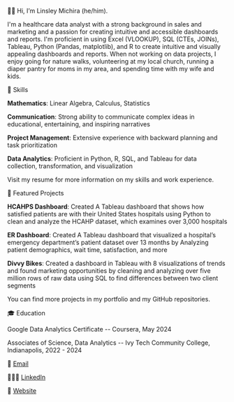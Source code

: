
👋🏿 Hi, I’m Linsley Michira (he/him).

I'm a healthcare data analyst with a strong background in sales and marketing and a passion for creating intuitive and accessible dashboards and reports. I'm proficient in using Excel (VLOOKUP), SQL (CTEs, JOINs), Tableau, Python (Pandas, matplotlib), and R to create intuitive and visually appealing dashboards and reports. When not working on data projects, I enjoy going for nature walks, volunteering at my local church, running a diaper pantry for moms in my area, and spending time with my wife and kids.

🧰 Skills

**Mathematics**: Linear Algebra, Calculus, Statistics

**Communication**: Strong ability to communicate complex ideas in educational, entertaining, and inspiring narratives

**Project Management**: Extensive experience with backward planning and task prioritization

**Data Analytics**: Proficient in Python, R, SQL, and Tableau for data collection, transformation, and visualization

Visit my resume for more information on my skills and work experience.

💼 Featured Projects

**HCAHPS Dashboard**: Created A Tableau dashboard that shows how satisfied patients are with their United States hospitals using Python to clean and analyze the HCAHP dataset, which examines over 3,000 hospitals

**ER Dashboard**: Created A Tableau dashboard that visualized a hospital’s emergency department’s patient dataset over 13 months by Analyzing patient demographics, wait time, satisfaction, and more

**Divvy Bikes**: Created a dashboard in Tableau with 8 visualizations of trends and found marketing opportunities by cleaning and analyzing over five million rows of raw data using SQL to find differences between two client segments

You can find more projects in my portfolio and my GitHub repositories.

🎓 Education

Google Data Analytics Certificate -- Coursera, May 2024

Associates of Science, Data Analytics -- Ivy Tech Community College, Indianapolis, 2022 - 2024

📧 [Email
](linsleymichira@outlook.com)

👨🏿‍💼 [LinkedIn
](linkedin.com/in/linsley-michira)

🔗 [Website
](linsleymichira.com)

<!---
linsleymichira/linsleymichira is a ✨ special ✨ repository because its `README.md` (this file) appears on your GitHub profile.
You can click the Preview link to take a look at your changes.
--->
